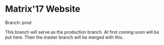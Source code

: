 # Matrix'17 Website

Branch: prod

This branch will serve as the production branch.
At first *coming soon* will be put here.
Then the master branch will be merged with this.